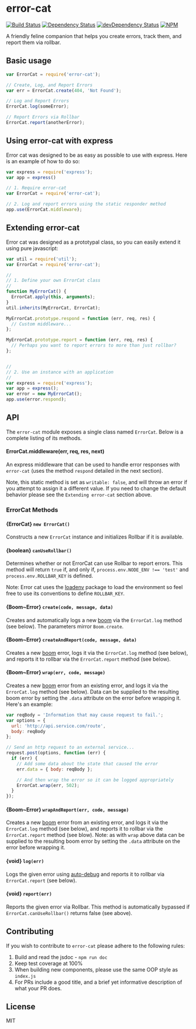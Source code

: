 # error-cat
[![Build Status](https://travis-ci.org/Runnable/error-cat.svg?branch=master)](https://travis-ci.org/Runnable/error-cat)
[![Dependency Status](https://david-dm.org/Runnable/error-cat.svg)](https://david-dm.org/Runnable/error-cat)
[![devDependency Status](https://david-dm.org/Runnable/error-cat/dev-status.svg)](https://david-dm.org/Runnable/error-cat/dev-status.svg)
[![NPM](https://nodei.co/npm/error-cat.png?compact=true)](https://nodei.co/npm/error-cat)

A friendly feline companion that helps you create errors, track them, and report them via rollbar.

## Basic usage
```js
var ErrorCat = require('error-cat');

// Create, Log, and Report Errors
var err = ErrorCat.create(404, 'Not Found');

// Log and Report Errors
ErrorCat.log(someError);

// Report Errors via Rollbar
ErrorCat.report(anotherError);
```

## Using error-cat with express
Error cat was designed to be as easy as possible to use with express. Here is an
example of how to do so:

```js
var express = require('express');
var app = express()

// 1. Require error-cat
var ErrorCat = require('error-cat');

// 2. Log and report errors using the static responder method
app.use(ErrorCat.middleware);
```

## Extending error-cat
Error cat was designed as a prototypal class, so you can easily extend it using
pure javascript:

```js
var util = require('util');
var ErrorCat = require('error-cat');

//
// 1. Define your own ErrorCat class
//
function MyErrorCat() {
  ErrorCat.apply(this, arguments);
}
util.inherits(MyErrorCat, ErrorCat);

MyErrorCat.prototype.respond = function (err, req, res) {
  // Custom middleware...
};

MyErrorCat.prototype.report = function (err, req, res) {
  // Perhaps you want to report errors to more than just rollbar?
};


//
// 2. Use an instance with an application
//
var express = require('express');
var app = express();
var error = new MyErrorCat();
app.use(error.respond);
```
## API

The `error-cat` module exposes a single class named `ErrorCat`. Below is a
complete listing of its methods.

#### ErrorCat.middleware(err, req, res, next)
An express middleware that can be used to handle error responses with
`error-cat` (uses the method `respond` detailed in the next section).

Note, this static method is set as `writable: false`, and will throw an error
if you attempt to assign it a different value. If you need to change the default
behavior please see the `Extending error-cat` section above.

### ErrorCat Methods

#### {ErrorCat} `new ErrorCat()`
Constructs a new `ErrorCat` instance and initializes Rollbar if it is available.

#### {boolean} `canUseRollbar()`
Determines whether or not ErrorCat can use Rollbar to report errors. This method
will return `true` if, and only if, `process.env.NODE_ENV !== 'test'` and
`process.env.ROLLBAR_KEY` is defined.

Note: Error cat uses the [loadenv](http://www.npmjs.com/package/loadenv) package
to load the environment so feel free to use its conventions to define
`ROLLBAR_KEY`.

#### {Boom~Error} `create(code, message, data)`
Creates and automatically logs a new [boom](https://www.npmjs.com/package/boom)
via the `ErrorCat.log` method (see below). The parameters mirror `Boom.create`.

#### {Boom~Error} `createAndReport(code, message, data)`
Creates a new [boom](https://www.npmjs.com/package/boom) error, logs it via the
`ErrorCat.log` method (see below), and reports it to rollbar via the
`ErrorCat.report` method (see below).

#### {Boom~Error} `wrap(err, code, message)`
Creates a new [boom](https://www.npmjs.com/package/boom) error from an existing
error, and logs it via the `ErrorCat.log` method (see below). Data can be
supplied to the resulting boom error by setting the `.data` attribute on the
error before wrapping it. Here's an example:

```js
var reqBody = 'Information that may cause request to fail.';
var options = {
  url: 'http://api.service.com/route',
  body: reqBody
};

// Send an http request to an external service...
request.post(options, function (err) {
  if (err) {
    // Add some data about the state that caused the error
    err.data = { body: reqBody };

    // And then wrap the error so it can be logged appropriately
    ErrorCat.wrap(err, 502);
  }
});
```

#### {Boom~Error} `wrapAndReport(err, code, message)`
Creates a new [boom](https://www.npmjs.com/package/boom) error from an existing
error, and logs it via the `ErrorCat.log` method (see below), and reports it to
rollbar via the `ErrorCat.report` method (see blow). Note: as with `wrap` above
data can be supplied to the resulting boom error by setting the `.data`
attribute on the error before wrapping it.

#### {void} `log(err)`
Logs the given error using [auto-debug](https://www.npmjs.com/package/auto-debug)
and reports it to rollbar via `ErrorCat.report` (see below).

#### {void} `report(err)`
Reports the given error via Rollbar. This method is automatically bypassed if
`ErrorCat.canUseRollbar()` returns false (see above).

## Contributing
If you wish to contribute to `error-cat` please adhere to the following rules:

1. Build and read the jsdoc - `npm run doc`
2. Keep test coverage at 100%
3. When building new components, please use the same OOP style as `index.js`
4. For PRs include a good title, and a brief yet informative description of what
   your PR does.

## License
MIT
